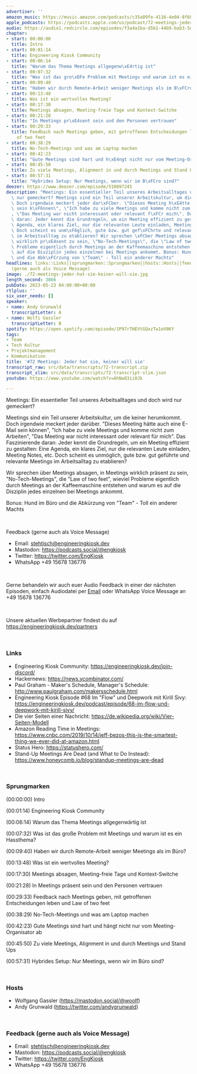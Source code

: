 ```yaml
---
advertiser: ''
amazon_music: https://music.amazon.com/podcasts/c35a09fe-4116-4e04-8f68-77d61b112e46/episodes/b88686c6-ee34-4078-868e-41cd7310e3d3/engineering-kiosk-72-meetings-jeder-hat-sie-keiner-will-sie
apple_podcasts: https://podcasts.apple.com/us/podcast/72-meetings-jeder-hat-sie-keiner-will-sie/id1603082924?i=1000614089572&uo=4
audio: https://audio1.redcircle.com/episodes/f3a4a1ba-d5b1-44b9-bab3-5dd91a59069b/stream.mp3
chapter:
- start: 00:00:00
  title: Intro
- start: 00:01:14
  title: Engineering Kiosk Community
- start: 00:06:14
  title: "Warum das Thema Meetings allgegenw\xE4rtig ist"
- start: 00:07:32
  title: "Was ist das gro\xDFe Problem mit Meetings und warum ist es ein Hassthema?"
- start: 00:09:40
  title: "Haben wir durch Remote-Arbeit weniger Meetings als im B\xFCro?"
- start: 00:13:48
  title: Was ist ein wertvolles Meeting?
- start: 00:17:30
  title: Meetings absagen, Meeting-freie Tage und Kontext-Switche
- start: 00:21:28
  title: "In Meetings pr\xE4sent sein und den Personen vertrauen"
- start: 00:29:33
  title: Feedback nach Meetings geben, mit getroffenen Entscheidungen leben und Law
    of two feet
- start: 00:38:29
  title: No-Tech-Meetings und was am Laptop machen
- start: 00:42:23
  title: "Gute Meetings sind hart und h\xE4ngt nicht nur vom Meeting-Organisator ab"
- start: 00:45:50
  title: Zu viele Meetings, Alignment in und durch Meetings und Stand Ups
- start: 00:57:31
  title: "Hybrides Setup: Nur Meetings, wenn wir im B\xFCro sind?"
deezer: https://www.deezer.com/episode/510897245
description: "Meetings: Ein essentieller Teil unseres Arbeitsalltages und doch wird\
  \ nur gemeckert? Meetings sind ein Teil unserer Arbeitskultur, um die keiner herumkommt.\
  \ Doch irgendwie meckert jeder dar\xFCber. \"Dieses Meeting h\xE4tte auch eine E-Mail\
  \ sein k\xF6nnen\", \"Ich habe zu viele Meetings und komme nicht zum Arbeiten\"\
  , \"Das Meeting war nicht interessant oder relevant f\xFCr mich\". Das Faszinierende\
  \ daran: Jeder kennt die Grundregeln, um ein Meeting effizient zu gestalten: Eine\
  \ Agenda, ein klares Ziel, nur die relevanten Leute einladen, Meeting Notes, etc.\
  \ Doch scheint es unm\xF6glich, gute bzw. gut gef\xFChrte und relevante Meetings\
  \ im Arbeitsalltag zu etablieren? Wir sprechen \xFCber Meetings absagen, in Meetings\
  \ wirklich pr\xE4sent zu sein, \"No-Tech-Meetings\", die \"Law of two feet\", wieviel\
  \ Probleme eigentlich durch Meetings an der Kaffeemaschine entstehen und warum es\
  \ auf die Disziplin jedes einzelnen bei Meetings ankommt. Bonus: Hund im B\xFCro\
  \ und die Abk\xFCrzung von \"Team\" - Toll ein anderer Machts"
headlines: links::Links||sprungmarken::Sprungmarken||hosts::Hosts||feedback-gerne-auch-als-voice-message::Feedback
  (gerne auch als Voice Message)
image: ./72-meetings-jeder-hat-sie-keiner-will-sie.jpg
length_second: 3866
pubDate: 2023-05-23 04:00:00+00:00
rtlplus: ''
six_user_needs: []
speaker:
- name: Andy Grunwald
  transcriptLetter: A
- name: Wolfi Gassler
  transcriptLetter: B
spotify: https://open.spotify.com/episode/1P97rTHEVtGQxzTw1eV8KY
tags:
- Team
- Tech Kultur
- Projektmanagement
- Kommunikation
title: '#72 Meetings: Jeder hat sie, keiner will sie'
transcript_raw: src/data/transcripts/72-transcript.zip
transcript_slim: src/data/transcripts/72-transcript-slim.json
youtube: https://www.youtube.com/watch?v=AhNw83ii0Jk

---
```

<p>Meetings: Ein essentieller Teil unseres Arbeitsalltages und doch wird nur gemeckert?</p><p>Meetings sind ein Teil unserer Arbeitskultur, um die keiner herumkommt. Doch irgendwie meckert jeder darüber. &#34;Dieses Meeting hätte auch eine E-Mail sein können&#34;, &#34;Ich habe zu viele Meetings und komme nicht zum Arbeiten&#34;, &#34;Das Meeting war nicht interessant oder relevant für mich&#34;. Das Faszinierende daran: Jeder kennt die Grundregeln, um ein Meeting effizient zu gestalten: Eine Agenda, ein klares Ziel, nur die relevanten Leute einladen, Meeting Notes, etc. Doch scheint es unmöglich, gute bzw. gut geführte und relevante Meetings im Arbeitsalltag zu etablieren?</p><p>Wir sprechen über Meetings absagen, in Meetings wirklich präsent zu sein, &#34;No-Tech-Meetings&#34;, die &#34;Law of two feet&#34;, wieviel Probleme eigentlich durch Meetings an der Kaffeemaschine entstehen und warum es auf die Disziplin jedes einzelnen bei Meetings ankommt.</p><p>Bonus: Hund im Büro und die Abkürzung von &#34;Team&#34; - Toll ein anderer Machts</p><p><br></p><p>Feedback (gerne auch als Voice Message)</p><ul><li>Email: <a href="mailto:stehtisch@engineeringkiosk.dev" rel="nofollow">stehtisch@engineeringkiosk.dev</a></li><li>Mastodon: <a href="https://podcasts.social/@engkiosk" rel="nofollow">https://podcasts.social/@engkiosk</a></li><li>Twitter: <a href="https://twitter.com/EngKiosk" rel="nofollow">https://twitter.com/EngKiosk</a></li><li>WhatsApp +49 15678 136776</li></ul><p><br></p><p>Gerne behandeln wir auch euer Audio Feedback in einer der nächsten Episoden, einfach Audiodatei per <a href="https://engineeringkiosk.dev/kontakt/">Email</a> oder WhatsApp Voice Message an +49 15678 136776</p><p><br></p><p>Unsere aktuellen Werbepartner findest du auf <a href="https://engineeringkiosk.dev/partners">https://engineeringkiosk.dev/partners</a></p><p> </p><h3 id="links">Links</h3><ul><li>Engineering Kiosk Community: <a href="https://engineeringkiosk.dev/join-discord/">https://engineeringkiosk.dev/join-discord/</a></li><li>Hackernews: <a href="https://news.ycombinator.com/" rel="nofollow">https://news.ycombinator.com/</a></li><li>Paul Graham - Maker&#39;s Schedule, Manager&#39;s Schedule: <a href="http://www.paulgraham.com/makersschedule.html" rel="nofollow">http://www.paulgraham.com/makersschedule.html</a></li><li>Engineering Kiosk Episode #68 Im &#34;Flow&#34; und Deepwork mit Kirill Sivy: <a href="https://engineeringkiosk.dev/podcast/episode/68-im-flow-und-deepwork-mit-kirill-sivy/">https://engineeringkiosk.dev/podcast/episode/68-im-flow-und-deepwork-mit-kirill-sivy/</a></li><li>Die vier Seiten einer Nachricht: <a href="https://de.wikipedia.org/wiki/Vier-Seiten-Modell" rel="nofollow">https://de.wikipedia.org/wiki/Vier-Seiten-Modell</a></li><li>Amazon Reading Time in Meetings: <a href="https://www.cnbc.com/2019/10/14/jeff-bezos-this-is-the-smartest-thing-we-ever-did-at-amazon.html" rel="nofollow">https://www.cnbc.com/2019/10/14/jeff-bezos-this-is-the-smartest-thing-we-ever-did-at-amazon.html</a></li><li>Status Hero: <a href="https://statushero.com/" rel="nofollow">https://statushero.com/</a></li><li>Stand-Up Meetings Are Dead (and What to Do Instead): <a href="https://www.honeycomb.io/blog/standup-meetings-are-dead" rel="nofollow">https://www.honeycomb.io/blog/standup-meetings-are-dead</a></li></ul><p><br></p><h3 id="sprungmarken">Sprungmarken</h3><p>(00:00:00) Intro</p><p>(00:01:14) Engineering Kiosk Community</p><p>(00:06:14) Warum das Thema Meetings allgegenwärtig ist</p><p>(00:07:32) Was ist das große Problem mit Meetings und warum ist es ein Hassthema?</p><p>(00:09:40) Haben wir durch Remote-Arbeit weniger Meetings als im Büro?</p><p>(00:13:48) Was ist ein wertvolles Meeting?</p><p>(00:17:30) Meetings absagen, Meeting-freie Tage und Kontext-Switche</p><p>(00:21:28) In Meetings präsent sein und den Personen vertrauen</p><p>(00:29:33) Feedback nach Meetings geben, mit getroffenen Entscheidungen leben und Law of two feet</p><p>(00:38:29) No-Tech-Meetings und was am Laptop machen</p><p>(00:42:23) Gute Meetings sind hart und hängt nicht nur vom Meeting-Organisator ab</p><p>(00:45:50) Zu viele Meetings, Alignment in und durch Meetings und Stand Ups</p><p>(00:57:31) Hybrides Setup: Nur Meetings, wenn wir im Büro sind?</p><p><br></p><h3 id="hosts">Hosts</h3><ul><li>Wolfgang Gassler (<a href="https://mastodon.social/@woolf" rel="nofollow">https://mastodon.social/@woolf</a>)</li><li>Andy Grunwald (<a href="https://twitter.com/andygrunwald" rel="nofollow">https://twitter.com/andygrunwald</a>)</li></ul><p><br></p><h3 id="feedback-gerne-auch-als-voice-message">Feedback (gerne auch als Voice Message)</h3><ul><li>Email: <a href="mailto:stehtisch@engineeringkiosk.dev" rel="nofollow">stehtisch@engineeringkiosk.dev</a></li><li>Mastodon: <a href="https://podcasts.social/@engkiosk" rel="nofollow">https://podcasts.social/@engkiosk</a></li><li>Twitter: <a href="https://twitter.com/EngKiosk" rel="nofollow">https://twitter.com/EngKiosk</a></li><li>WhatsApp +49 15678 136776</li></ul>